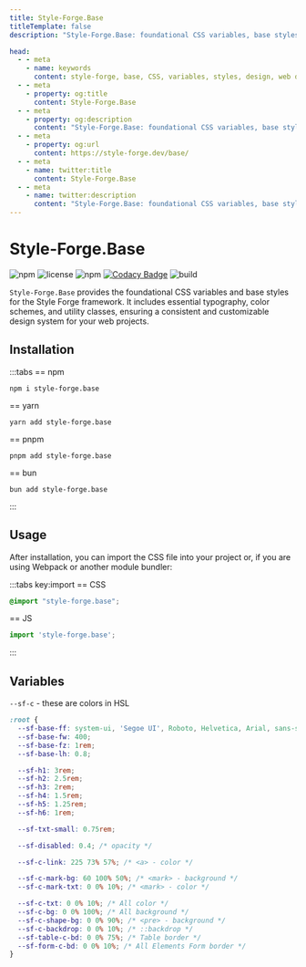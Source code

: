 ```yaml
---
title: Style-Forge.Base
titleTemplate: false
description: "Style-Forge.Base: foundational CSS variables, base styles, typography, colors, utilities for consistent design."

head:
  - - meta
    - name: keywords
      content: style-forge, base, CSS, variables, styles, design, web development, frontend, responsive, typography, colors, system-ui, HSL, lightweight, performance, consistent
  - - meta
    - property: og:title
      content: Style-Forge.Base
  - - meta
    - property: og:description
      content: "Style-Forge.Base: foundational CSS variables, base styles, typography, colors, utilities for consistent design."
  - - meta
    - property: og:url
      content: https://style-forge.dev/base/
  - - meta
    - name: twitter:title
      content: Style-Forge.Base
  - - meta
    - name: twitter:description
      content: "Style-Forge.Base: foundational CSS variables, base styles, typography, colors, utilities for consistent design."
---
```


# Style-Forge.Base

<div class="shields">

![npm](https://img.shields.io/npm/v/style-forge.base)
![license](https://img.shields.io/npm/l/style-forge.base)
![npm](https://img.shields.io/npm/dm/style-forge.base)
[![Codacy Badge](https://app.codacy.com/project/badge/Grade/91b8a60a2a5e4df4a3726f1736091e72)](https://app.codacy.com/gh/Sarmaged/style-forge.base/dashboard?utm_source=gh&utm_medium=referral&utm_content=&utm_campaign=Badge_grade)
![build](https://github.com/Sarmaged/style-forge.base/actions/workflows/publish.yml/badge.svg)

</div>

`Style-Forge.Base` provides the foundational CSS variables and base styles for the Style Forge framework. It includes essential typography, color schemes, and utility classes, ensuring a consistent and customizable design system for your web projects.

## Installation

:::tabs
== npm
```shell
npm i style-forge.base
```
== yarn
```shell
yarn add style-forge.base
```
== pnpm
```shell
pnpm add style-forge.base
```
== bun
```shell
bun add style-forge.base
```
:::

## Usage

After installation, you can import the CSS file into your project or, if you are using Webpack or another module bundler:

:::tabs key:import
== CSS
```css
@import "style-forge.base";
```
== JS
```js
import 'style-forge.base';
```
:::

## Variables

`--sf-c` - these are colors in HSL

```css
:root {
  --sf-base-ff: system-ui, 'Segoe UI', Roboto, Helvetica, Arial, sans-serif, 'Apple Color Emoji', 'Segoe UI Emoji', 'Segoe UI Symbol';
  --sf-base-fw: 400;
  --sf-base-fz: 1rem;
  --sf-base-lh: 0.8;

  --sf-h1: 3rem;
  --sf-h2: 2.5rem;
  --sf-h3: 2rem;
  --sf-h4: 1.5rem;
  --sf-h5: 1.25rem;
  --sf-h6: 1rem;

  --sf-txt-small: 0.75rem;

  --sf-disabled: 0.4; /* opacity */

  --sf-c-link: 225 73% 57%; /* <a> - color */

  --sf-c-mark-bg: 60 100% 50%; /* <mark> - background */
  --sf-c-mark-txt: 0 0% 10%; /* <mark> - color */

  --sf-c-txt: 0 0% 10%; /* All color */
  --sf-c-bg: 0 0% 100%; /* All background */
  --sf-c-shape-bg: 0 0% 90%; /* <pre> - background */
  --sf-c-backdrop: 0 0% 10%; /* ::backdrop */
  --sf-table-c-bd: 0 0% 75%; /* Table border */
  --sf-form-c-bd: 0 0% 10%; /* All Elements Form border */
}
```

